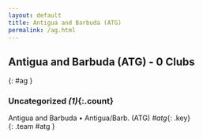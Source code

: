 ```yaml
---
layout: default
title: Antigua and Barbuda (ATG)
permalink: /ag.html
---
```



## Antigua and Barbuda (ATG) - 0 Clubs
{: #ag }









### Uncategorized _(1)_{:.count}


Antigua and Barbuda • Antigua/Barb.  (ATG)  _#atg_{: .key} <br>
{: .team #atg }


 
